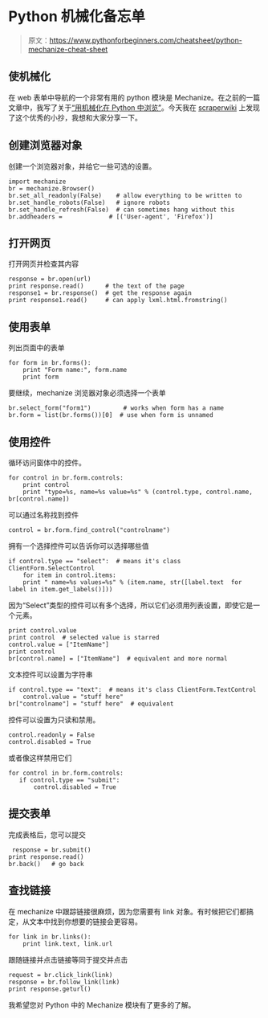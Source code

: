 # Python 机械化备忘单

> 原文：<https://www.pythonforbeginners.com/cheatsheet/python-mechanize-cheat-sheet>

## 使机械化

在 web 表单中导航的一个非常有用的 python 模块是 Mechanize。在之前的一篇文章中，我写了关于[“用机械化在 Python 中浏览”](https://www.pythonforbeginners.com/python-on-the-web/browsing-in-python-with-mechanize "browingMechanize")。今天我在 [scraperwiki](https://views.scraperwiki.com/run/python_mechanize_cheat_sheet/ "scraperwiki") 上发现了这个优秀的小抄，我想和大家分享一下。

## 创建浏览器对象

创建一个浏览器对象，并给它一些可选的设置。

```
import mechanize
br = mechanize.Browser()
br.set_all_readonly(False)    # allow everything to be written to
br.set_handle_robots(False)   # ignore robots
br.set_handle_refresh(False)  # can sometimes hang without this
br.addheaders =   	      	# [('User-agent', 'Firefox')] 
```

## 打开网页

打开网页并检查其内容

```
response = br.open(url)
print response.read()      # the text of the page
response1 = br.response()  # get the response again
print response1.read()     # can apply lxml.html.fromstring() 
```

## 使用表单

列出页面中的表单

```
for form in br.forms():
    print "Form name:", form.name
    print form 
```

要继续，mechanize 浏览器对象必须选择一个表单

```
br.select_form("form1")         # works when form has a name
br.form = list(br.forms())[0]  # use when form is unnamed 
```

## 使用控件

循环访问窗体中的控件。

```
for control in br.form.controls:
    print control
    print "type=%s, name=%s value=%s" % (control.type, control.name, br[control.name]) 
```

可以通过名称找到控件

```
control = br.form.find_control("controlname") 
```

拥有一个选择控件可以告诉你可以选择哪些值

```
if control.type == "select":  # means it's class ClientForm.SelectControl
    for item in control.items:
    print " name=%s values=%s" % (item.name, str([label.text  for label in item.get_labels()])) 
```

因为“Select”类型的控件可以有多个选择，所以它们必须用列表设置，即使它是一个元素。

```
print control.value
print control  # selected value is starred
control.value = ["ItemName"]
print control
br[control.name] = ["ItemName"]  # equivalent and more normal 
```

文本控件可以设置为字符串

```
if control.type == "text":  # means it's class ClientForm.TextControl
    control.value = "stuff here"
br["controlname"] = "stuff here"  # equivalent 
```

控件可以设置为只读和禁用。

```
control.readonly = False
control.disabled = True 
```

或者像这样禁用它们

```
for control in br.form.controls:
   if control.type == "submit":
       control.disabled = True 
```

## 提交表单

完成表格后，您可以提交

```
 response = br.submit()
print response.read()
br.back()   # go back 
```

## 查找链接

在 mechanize 中跟踪链接很麻烦，因为您需要有 link 对象。有时候把它们都搞定，从文本中找到你想要的链接会更容易。

```
for link in br.links():
    print link.text, link.url 
```

跟随链接并点击链接等同于提交并点击

```
request = br.click_link(link)
response = br.follow_link(link)
print response.geturl() 
```

我希望您对 Python 中的 Mechanize 模块有了更多的了解。